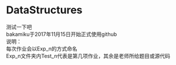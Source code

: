 # DataStructures
测试一下吧  
bakamiku于2017年11月15日开始正式使用github  
说明：    
每次作业会以Exp_n的方式命名  
Exp_n文件夹内Test_n代表是第几项作业，其余是老师所给题目或源代码 

